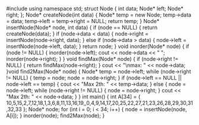 #include<iostream>
using namespace std;
struct Node {
	int data;
	Node* left;
	Node* right;
};
Node* createNode(int data) {
	Node* temp = new Node;
	temp->data = data;
	temp->left = temp->right = NULL;
	return temp;
}
Node* insertNode(Node* node, int data) {
	if (node == NULL) {
		return createNode(data);
	}
	if (node->data < data) {
		node->right = insertNode(node->right, data);
	}
	else if (node->data > data) {
		node->left = insertNode(node->left, data);
	}
	return node;
}
void inorder(Node* node) {
	if (node != NULL) {
		inorder(node->left);
		cout << node->data << " ";
		inorder(node->right);
	}
}
void findMax(Node* node) {
	if (node->right != NULL) {
		return findMax(node->right);
	}
	cout << "\nmax: " << node->data;
}void find2Max(Node* node) {
	Node* temp = node->left;
	while (node->right != NULL) {
		temp = node;
		node = node->right;
	}
	if (node->left == NULL || node->left == temp) {
		cout << "Max 2th: " << temp->data;
	}
	else
	{
		node = node->left;
		while (node->right != NULL) {
			node = node->right;
		}
		cout << "Max 2th: " << node->data;
	}
}
int main() {
	int A[34] = { 10,5,15,2,7,12,18,1,3,6,8,11,13,16,19,,0,4,9,14,17,20,25,22,27,21,23,26,28,29,30,31,32,33 };
	Node* node;
	for (int i = 0; i < 34; i++) {
		node = insertNode(node, A[i]);
	}
	inorder(node);
	find2Max(node);
}
